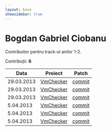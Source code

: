 ```yaml
---
layout: base
showsidebar: true
---
```


# Bogdan Gabriel Ciobanu

Contribuitor pentru track-ul anilor 1-2.

Contribuții: **6**

|Data |Proiect | Patch |
|-----|--------|-------|
|29.03.2013|[VmChecker][vmchecker]|[commit](https://github.com/aismail/vmgui/pull/43)|
|29.03.2013|[VmChecker][vmchecker]|[commit](https://github.com/aismail/vmgui/pull/64)|
|29.03.2013|[VmChecker][vmchecker]|[commit](https://github.com/aismail/vmgui/pull/30)|
| 5.04.2013|[VmChecker][vmchecker]|[commit](https://github.com/aismail/vmgui/pull/97)|
| 5.04.2013|[VmChecker][vmchecker]|[commit](https://github.com/aismail/vmgui/pull/90)|
| 5.04.2013|[VmChecker][vmchecker]|[commit](https://github.com/aismail/vmgui/pull/85)|

[vmchecker]: https://github.com/vmchecker "VmChecker"
